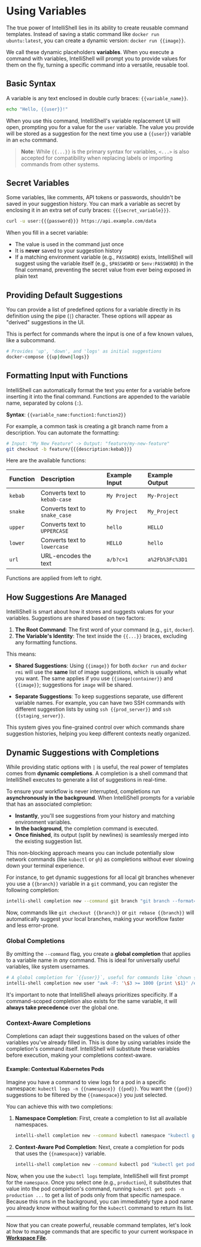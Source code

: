 # Using Variables

The true power of IntelliShell lies in its ability to create reusable command templates. Instead of saving a static
command like `docker run ubuntu:latest`, you can create a dynamic version: `docker run {{image}}`.

We call these dynamic placeholders **variables**. When you execute a command with variables, IntelliShell will prompt you
to provide values for them on the fly, turning a specific command into a versatile, reusable tool.

## Basic Syntax

A variable is any text enclosed in double curly braces: `{{variable_name}}`.

```sh
echo "Hello, {{user}}!"
```

When you use this command, IntelliShell's variable replacement UI will open, prompting you for a value for the `user`
variable. The value you provide will be stored as a suggestion for the next time you use a `{{user}}` variable in an
`echo` command.

> **Note**: While `{{...}}` is the primary syntax for variables, `<...>` is also accepted for compatibility when
> replacing labels or importing commands from other systems.

## Secret Variables

Some variables, like comments, API tokens or passwords, shouldn't be saved in your suggestion history. You can mark a
variable as secret by enclosing it in an extra set of curly braces: `{{{secret_variable}}}`.

```sh
curl -u user:{{{password}}} https://api.example.com/data
```

When you fill in a secret variable:

- The value is used in the command just once
- It is **never** saved to your suggestion history
- If a matching environment variable (e.g., `PASSWORD`) exists, IntelliShell will suggest using the variable itself
  (e.g., `$PASSWORD` or `$env:PASSWORD`) in the final command, preventing the secret value from ever being exposed in
  plain text

## Providing Default Suggestions

You can provide a list of predefined options for a variable directly in its definition using the pipe (`|`) character.
These options will appear as "derived" suggestions in the UI.

This is perfect for commands where the input is one of a few known values, like a subcommand.

```sh
# Provides 'up', 'down', and 'logs' as initial suggestions
docker-compose {{up|down|logs}}
```

## Formatting Input with Functions

IntelliShell can automatically format the text you enter for a variable before inserting it into the final command.
Functions are appended to the variable name, separated by colons (`:`).

**Syntax**: `{{variable_name:function1:function2}}`

For example, a common task is creating a git branch name from a description. You can automate the formatting:

```sh
# Input: "My New Feature" -> Output: "feature/my-new-feature"
git checkout -b feature/{{{description:kebab}}}
```

Here are the available functions:

| Function | Description                   | Example Input | Example Output  |
| :------- | :---------------------------- | :------------ | :-------------- |
| `kebab`  | Converts text to `kebab-case` | `My Project`  | `My-Project`    |
| `snake`  | Converts text to `snake_case` | `My Project`  | `My_Project`    |
| `upper`  | Converts text to `UPPERCASE`  | `hello`       | `HELLO`         |
| `lower`  | Converts text to `lowercase`  | `HELLO`       | `hello`         |
| `url`    | URL-encodes the text          | `a/b?c=1`     | `a%2Fb%3Fc%3D1` |

Functions are applied from left to right.

## How Suggestions Are Managed

IntelliShell is smart about how it stores and suggests values for your variables. Suggestions are shared based on two
factors:

1. **The Root Command**: The first word of your command (e.g., `git`, `docker`).
2. **The Variable's Identity**: The text inside the `{{...}}` braces, excluding any formatting functions.

This means:

- **Shared Suggestions**: Using `{{image}}` for both `docker run` and `docker rmi` will use the **same** list of image
  suggestions, which is usually what you want. The same applies if you use `{{image|container}}` and `{{image}}`;
  suggestions for `image` will be shared.

- **Separate Suggestions**: To keep suggestions separate, use different variable names. For example, you can have two SSH
  commands with different suggestion lists by using `ssh {{prod_server}}` and `ssh {{staging_server}}`.

This system gives you fine-grained control over which commands share suggestion histories, helping you keep different
contexts neatly organized.

## Dynamic Suggestions with Completions

While providing static options with `|` is useful, the real power of templates comes from **dynamic completions**.
A completion is a shell command that IntelliShell executes to generate a list of suggestions in real-time.

To ensure your workflow is never interrupted, completions run **asynchronously in the background**. When IntelliShell
prompts for a variable that has an associated completion:

- **Instantly**, you'll see suggestions from your history and matching environment variables.
- **In the background**, the completion command is executed.
- **Once finished**, its output (split by newlines) is seamlessly merged into the existing suggestion list.

This non-blocking approach means you can include potentially slow network commands (like `kubectl` or `gh`) as
completions without ever slowing down your terminal experience.

For instance, to get dynamic suggestions for all local git branches whenever you use a `{{branch}}` variable in a `git`
command, you can register the following completion:

```sh
intelli-shell completion new --command git branch "git branch --format='%(refname:short)'"
```

Now, commands like `git checkout {{branch}}` or `git rebase {{branch}}` will automatically suggest your local branches,
making your workflow faster and less error-prone.

### Global Completions

By omitting the `--command` flag, you create a **global completion** that applies to a variable name in _any_ command.
This is ideal for universally useful variables, like system usernames.

```sh
# A global completion for `{{user}}`, useful for commands like `chown {{user}} ...`
intelli-shell completion new user "awk -F: '\$3 >= 1000 {print \$1}' /etc/passwd"
```

It's important to note that IntelliShell always prioritizes specificity. If a command-scoped completion also exists for the
same variable, it will **always take precedence** over the global one.

### Context-Aware Completions

Completions can adapt their suggestions based on the values of other variables you've already filled in. This is done by
using variables inside the completion's command itself. IntelliShell will substitute these variables before execution,
making your completions context-aware.

#### Example: Contextual Kubernetes Pods

Imagine you have a command to view logs for a pod in a specific namespace: `kubectl logs -n {{namespace}} {{pod}}`.
You want the `{{pod}}` suggestions to be filtered by the `{{namespace}}` you just selected.

You can achieve this with two completions:

1. **Namespace Completion**: First, create a completion to list all available namespaces.

   ```sh
   intelli-shell completion new --command kubectl namespace "kubectl get ns --no-headers -o custom-columns=':.metadata.name'"
   ```

2. **Context-Aware Pod Completion**: Next, create a completion for pods that uses the `{{namespace}}` variable.

   ```sh
   intelli-shell completion new --command kubectl pod "kubectl get pods {{-n {{namespace}}}} --no-headers -o custom-columns=':.metadata.name'"
   ```

Now, when you use the `kubectl logs` template, IntelliShell will first prompt for the `namespace`. Once you select one
(e.g., `production`), it substitutes that value into the pod completion's command, running
`kubectl get pods -n production ...` to get a list of pods only from that specific namespace. Because this runs in the
background, you can immediately type a pod name you already know without waiting for the `kubectl` command to return its
list.

---

Now that you can create powerful, reusable command templates, let's look at how to manage commands that are specific to
your current workspace in [**Workspace File**](./workspace.md).

